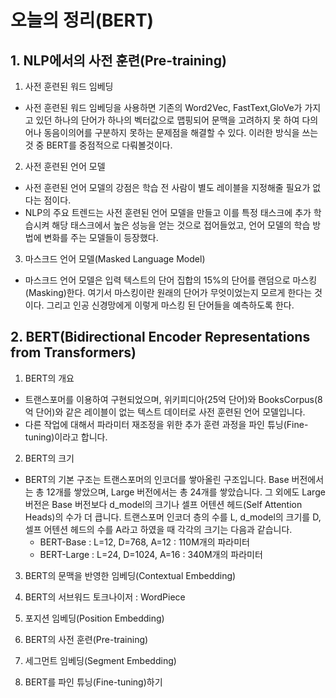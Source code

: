 # 오늘의 정리(BERT)

## 1. NLP에서의 사전 훈련(Pre-training)
1. 사전 훈련된 워드 임베딩
- 사전 훈련된 워드 임베딩을 사용하면 기존의 Word2Vec, FastText,GloVe가 가지고 있던 하나의 단어가 하나의 벡터값으로 맵핑되어 문맥을 고려하지 못 하여 다의어나 동음이의어를 구분하지 못하는 문제점을 해결할 수 있다. 이러한 방식을 쓰는 것 중 BERT를 중점적으로 다뤄볼것이다.

2. 사전 훈련된 언어 모델
- 사전 훈련된 언어 모델의 강점은 학습 전 사람이 별도 레이블을 지정해줄 필요가 없다는 점이다.
-  NLP의 주요 트렌드는 사전 훈련된 언어 모델을 만들고 이를 특정 태스크에 추가 학습시켜 해당 태스크에서 높은 성능을 얻는 것으로 접어들었고, 언어 모델의 학습 방법에 변화를 주는 모델들이 등장했다. 

3. 마스크드 언어 모델(Masked Language Model)
- 마스크드 언어 모델은 입력 텍스트의 단어 집합의 15%의 단어를 랜덤으로 마스킹(Masking)한다. 여기서 마스킹이란 원래의 단어가 무엇이었는지 모르게 한다는 것이다. 그리고 인공 신경망에게 이렇게 마스킹 된 단어들을 예측하도록 한다. 

## 2. BERT(Bidirectional Encoder Representations from Transformers)
1. BERT의 개요
- 트랜스포머를 이용하여 구현되었으며, 위키피디아(25억 단어)와 BooksCorpus(8억 단어)와 같은 레이블이 없는 텍스트 데이터로 사전 훈련된 언어 모델입니다.
- 다른 작업에 대해서 파라미터 재조정을 위한 추가 훈련 과정을 파인 튜닝(Fine-tuning)이라고 합니다.

2. BERT의 크기
- BERT의 기본 구조는 트랜스포머의 인코더를 쌓아올린 구조입니다. Base 버전에서는 총 12개를 쌓았으며, Large 버전에서는 총 24개를 쌓았습니다. 그 외에도 Large 버전은 Base 버전보다 d_model의 크기나 셀프 어텐션 헤드(Self Attention Heads)의 수가 더 큽니다. 트랜스포머 인코더 층의 수를 L, d_model의 크기를 D, 셀프 어텐션 헤드의 수를 A라고 하였을 때 각각의 크기는 다음과 같습니다.
    - BERT-Base : L=12, D=768, A=12 : 110M개의 파라미터
    - BERT-Large : L=24, D=1024, A=16 : 340M개의 파라미터
    
3. BERT의 문맥을 반영한 임베딩(Contextual Embedding)

4. BERT의 서브워드 토크나이저 : WordPiece

5. 포지션 임베딩(Position Embedding)

6. BERT의 사전 훈련(Pre-training)

7. 세그먼트 임베딩(Segment Embedding)

8. BERT를 파인 튜닝(Fine-tuning)하기